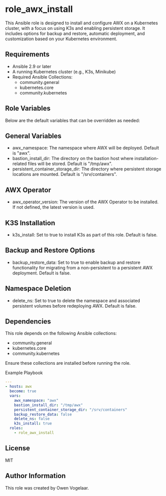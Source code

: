 role_awx_install
=========

This Ansible role is designed to install and configure AWX on a Kubernetes cluster, with a focus on using K3s and enabling persistent storage. It includes options for backup and restore, automatic deployment, and customization based on your Kubernetes environment.

Requirements
------------
- Ansible 2.9 or later
- A running Kubernetes cluster (e.g., K3s, Minikube)
- Required Ansible Collections:
  - community.general
  - kubernetes.core
  - community.kubernetes

Role Variables
------------
Below are the default variables that can be overridden as needed:

General Variables
---------
- awx_namespace: The namespace where AWX will be deployed. Default is "awx".
- bastion_install_dir: The directory on the bastion host where installation-related files will be stored. Default is "/tmp/awx".
- persistent_container_storage_dir: The directory where persistent storage locations are mounted. Default is "/srv/containers".

AWX Operator
---------
- awx_operator_version: The version of the AWX Operator to be installed. If not defined, the latest version is used.

K3S Installation
---------
- k3s_install: Set to true to install K3s as part of this role. Default is false.

Backup and Restore Options
---------
- backup_restore_data: Set to true to enable backup and restore functionality for migrating from a non-persistent to a persistent AWX deployment. Default is false.

Namespace Deletion
---------
- delete_ns: Set to true to delete the namespace and associated persistent volumes before redeploying AWX. Default is false.

Dependencies
---------
This role depends on the following Ansible collections:
- community.general
- kubernetes.core
- community.kubernetes

Ensure these collections are installed before running the role.

Example Playbook
```yaml
---
- hosts: awx
  become: true
  vars:
    awx_namespace: "awx"
    bastion_install_dir: "/tmp/awx"
    persistent_container_storage_dir: "/srv/containers"
    backup_restore_data: false
    delete_ns: false
    k3s_install: true
  roles:
    - role_awx_install
```

License
---------
MIT

Author Information
---------
This role was created by Owen Vogelaar.